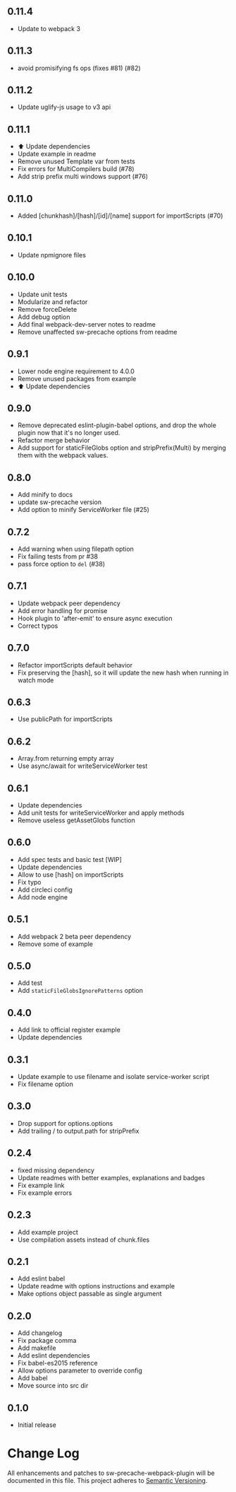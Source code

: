 ## 0.11.4

* Update to webpack 3

## 0.11.3

* avoid promisifying fs ops (fixes #81) (#82)

## 0.11.2

* Update uglify-js usage to v3 api

## 0.11.1

* :arrow_up: Update dependencies
* Update example in readme
* Remove unused Template var from tests
* Fix errors for MultiCompilers build (#78)
* Add strip prefix multi windows support (#76)

## 0.11.0

* Added [chunkhash]/[hash]/[id]/[name] support for importScripts (#70)

## 0.10.1

* Update npmignore files

## 0.10.0

* Update unit tests
* Modularize and refactor
* Remove forceDelete
* Add debug option
* Add final webpack-dev-server notes to readme
* Remove unaffected sw-precache options from readme

## 0.9.1

* Lower node engine requirement to 4.0.0
* Remove unused packages from example
* :arrow_up: Update dependencies

## 0.9.0

* Remove deprecated eslint-plugin-babel options, and drop the whole plugin now that it&#39;s no longer used.
* Refactor merge behavior
* Add support for staticFileGlobs option and stripPrefix(Multi) by merging them with the webpack values.

## 0.8.0

* Add minify to docs
* update sw-precache version
* Add option to minify ServiceWorker file (#25)

## 0.7.2

* Add warning when using filepath option
* Fix failing tests from pr #38
* pass force option to `del` (#38)

## 0.7.1

* Update webpack peer dependency
* Add error handling for promise
* Hook plugin to &#39;after-emit&#39; to ensure async execution
* Correct typos

## 0.7.0

* Refactor importScripts default behavior
* Fix preserving the [hash], so it will update the new hash when running in watch mode

## 0.6.3

* Use publicPath for importScripts

## 0.6.2

* Array.from returning empty array
* Use async/await for writeServiceWorker test

## 0.6.1

* Update dependencies
* Add unit tests for writeServiceWorker and apply methods
* Remove useless getAssetGlobs function

## 0.6.0

* Add spec tests and basic test [WIP]
* Update dependencies
* Allow to use [hash] on importScripts
* Fix typo
* Add circleci config
* Add node engine

## 0.5.1

* Add webpack 2 beta peer dependency
* Remove some of example

## 0.5.0

* Add test
* Add `staticFileGlobsIgnorePatterns` option

## 0.4.0

* Add link to official register example
* Update dependencies

## 0.3.1

* Update example to use filename and isolate service-worker script
* Fix filename option

## 0.3.0

* Drop support for options.options
* Add trailing / to output.path for stripPrefix

## 0.2.4

* fixed missing dependency
* Update readmes with better examples, explanations and badges
* Fix example link
* Fix example errors

## 0.2.3

* Add example project
* Use compilation assets instead of chunk.files

## 0.2.1

* Add eslint babel
* Update readme with options instructions and example
* Make options object passable as single argument

## 0.2.0

* Add changelog
* Fix package comma
* Add makefile
* Add eslint dependencies
* Fix babel-es2015 reference
* Allow options parameter to override config
* Add babel
* Move source into src dir

## 0.1.0

* Initial release

# Change Log
All enhancements and patches to sw-precache-webpack-plugin will be documented in this file.
This project adheres to [Semantic Versioning](http://semver.org/).
